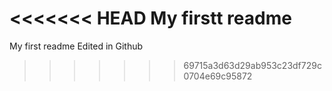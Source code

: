<<<<<<< HEAD
My firstt readme
=======
My first readme
Edited in Github 
>>>>>>> 69715a3d63d29ab953c23df729c0704e69c95872
